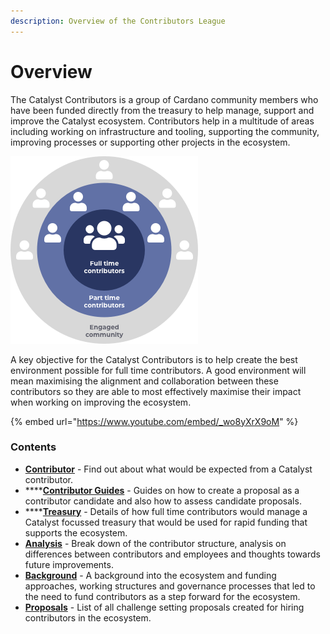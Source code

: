 ```yaml
---
description: Overview of the Contributors League
---
```


# Overview

The Catalyst Contributors is a group of Cardano community members who have been funded directly from the treasury to help manage, support and improve the Catalyst ecosystem. Contributors help in a multitude of areas including working on infrastructure and tooling, supporting the community, improving processes or supporting other projects in the ecosystem.



![](.gitbook/assets/contributors-league-small.png)

A key objective for the Catalyst Contributors is to help create the best environment possible for full time contributors. A good environment will mean maximising the alignment and collaboration between these contributors so they are able to most effectively maximise their impact when working on improving the ecosystem.&#x20;



{% embed url="https://www.youtube.com/embed/_wo8yXrX9oM" %}

### Contents

* [**Contributor**](broken-reference) - Find out about what would be expected from a Catalyst contributor.
* ****[**Contributor Guides**](broken-reference) - Guides on how to create a proposal as a contributor candidate and also how to assess candidate proposals.
* ****[**Treasury**](broken-reference) - Details of how full time contributors would manage a Catalyst focussed treasury that would be used for rapid funding that supports the ecosystem.
* [**Analysis**](broken-reference) - Break down of the contributor structure, analysis on differences between contributors and employees and thoughts towards future improvements.
* [**Background**](broken-reference) - A background into the ecosystem and funding approaches, working structures and governance processes that led to the need to fund contributors as a step forward for the ecosystem.&#x20;
* [**Proposals**](broken-reference) - List of all challenge setting proposals created for hiring contributors in the ecosystem.&#x20;
